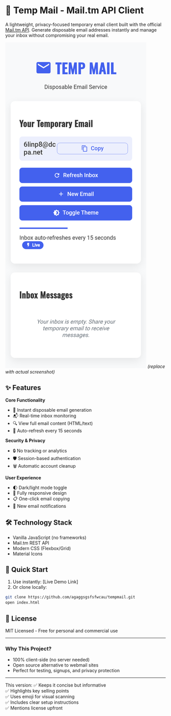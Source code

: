 # 📧 Temp Mail - Mail.tm API Client  

A lightweight, privacy-focused temporary email client built with the official [Mail.tm API](https://docs.mail.tm/). Generate disposable email addresses instantly and manage your inbox without compromising your real email.

![Demo Screenshot](screenshot.png) *(replace with actual screenshot)*

## ✨ Features

**Core Functionality**
- 🚀 Instant disposable email generation
- 📬 Real-time inbox monitoring
- 🔍 View full email content (HTML/text)
- 🔄 Auto-refresh every 15 seconds

**Security & Privacy**
- 🔒 No tracking or analytics
- 🛡️ Session-based authentication
- 🗑️ Automatic account cleanup

**User Experience**
- 🌓 Dark/light mode toggle
- 📱 Fully responsive design
- 📋 One-click email copying
- 🔔 New email notifications

## 🛠️ Technology Stack
- Vanilla JavaScript (no frameworks)
- Mail.tm REST API
- Modern CSS (Flexbox/Grid)
- Material Icons

## 🚀 Quick Start
1. Use instantly: [Live Demo Link]
2. Or clone locally:
```bash
git clone https://github.com/agaggsgsfsfwcau/tempmail.git
open index.html
```

## 📜 License
MIT Licensed - Free for personal and commercial use

---

### Why This Project?
- 100% client-side (no server needed)
- Open source alternative to webmail sites
- Perfect for testing, signups, and privacy protection

---

This version:
✅ Keeps it concise but informative  
✅ Highlights key selling points  
✅ Uses emoji for visual scanning  
✅ Includes clear setup instructions  
✅ Mentions license upfront  
